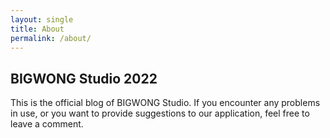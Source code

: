 ```yaml
---
layout: single
title: About
permalink: /about/
---
```

## BIGWONG Studio 2022

This is the official blog of BIGWONG Studio. If you encounter any problems in use, or you want to provide suggestions to our application, feel free to leave a comment.

